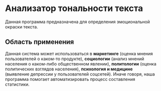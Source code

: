 # Анализатор тональности текста
Данная программа предназначена для определения эмоциональной окраски текста.

## Область применения
Данная система может использоваться в **маркетинге** (оценка мнения пользователей о каком-то продукте), **социологии** 
(анализ мнений населения о каком-либо общественном явлении), **политологии** (оценка политических взглядов населения), 
**психология и медицине** (выявление депрессии у пользователей соцсетей). Иначе говоря, наша программа помогает 
автоматизировать процесс составления статистики.
 